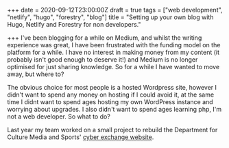 +++
date = 2020-09-12T23:00:00Z
draft = true
tags = ["web development", "netlify", "hugo", "forestry", "blog"]
title = "Setting up your own blog with Hugo, Netlify and Forestry for non developers."

+++
I've been blogging for a while on Medium, and whilst the writing experience was great, I have been frustrated with the funding model on the platform for a while. I have no interest in making money from my content (it probably isn't good enough to deserve it!) and Medium is no longer optimised for just sharing knowledge. So for a while I have wanted to move away, but where to?

The obvious choice for most people is a hosted Wordpress site, however I didn't want to spend any money on hosting if I could avoid it, at the same time I didnt want to spend ages hosting my own WordPress instance and worrying about upgrades. I also didn't want to spend ages learning php, I'm not a web developer. So what to do?

Last year my team worked on a small project to rebuild the Department for Culture Media and Sports' [cyber exchange website](https://cyberexchange.uk.net/).